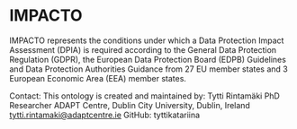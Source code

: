 # IMPACTO

IMPACTO represents the conditions under which a Data Protection Impact Assessment (DPIA) is required according to the General Data Protection Regulation (GDPR), the European Data Protection Board (EDPB) Guidelines and Data Protection Authorities Guidance from 27 EU member states and 3 European Economic Area (EEA) member states.

Contact: This ontology is created and maintained by: Tytti Rintamäki PhD Researcher ADAPT Centre, Dublin City University, Dublin, Ireland tytti.rintamaki@adaptcentre.ie GitHub: tyttikatariina
